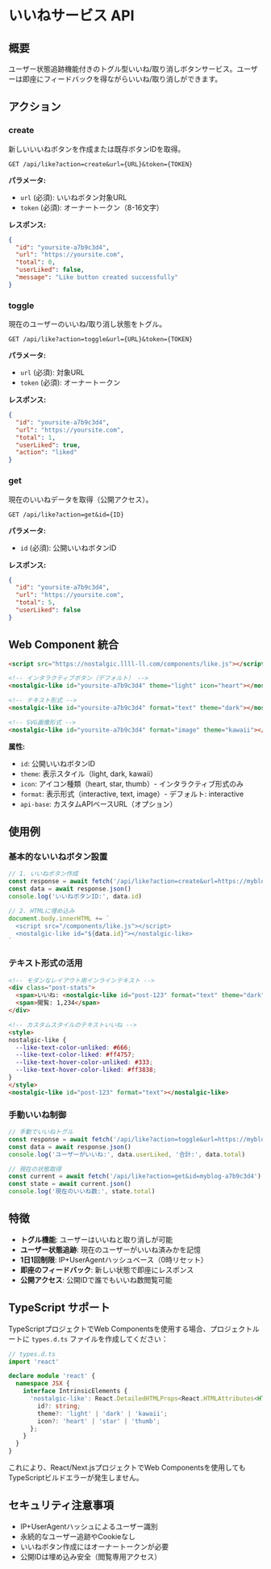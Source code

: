 # いいねサービス API

## 概要

ユーザー状態追跡機能付きのトグル型いいね/取り消しボタンサービス。ユーザーは即座にフィードバックを得ながらいいね/取り消しができます。

## アクション

### create
新しいいいねボタンを作成または既存ボタンIDを取得。

```
GET /api/like?action=create&url={URL}&token={TOKEN}
```

**パラメータ:**
- `url` (必須): いいねボタン対象URL
- `token` (必須): オーナートークン（8-16文字）

**レスポンス:**
```json
{
  "id": "yoursite-a7b9c3d4",
  "url": "https://yoursite.com",
  "total": 0,
  "userLiked": false,
  "message": "Like button created successfully"
}
```

### toggle
現在のユーザーのいいね/取り消し状態をトグル。

```
GET /api/like?action=toggle&url={URL}&token={TOKEN}
```

**パラメータ:**
- `url` (必須): 対象URL
- `token` (必須): オーナートークン

**レスポンス:**
```json
{
  "id": "yoursite-a7b9c3d4",
  "url": "https://yoursite.com",
  "total": 1,
  "userLiked": true,
  "action": "liked"
}
```

### get
現在のいいねデータを取得（公開アクセス）。

```
GET /api/like?action=get&id={ID}
```

**パラメータ:**
- `id` (必須): 公開いいねボタンID

**レスポンス:**
```json
{
  "id": "yoursite-a7b9c3d4",
  "url": "https://yoursite.com",
  "total": 5,
  "userLiked": false
}
```

## Web Component 統合

```html
<script src="https://nostalgic.llll-ll.com/components/like.js"></script>

<!-- インタラクティブボタン（デフォルト） -->
<nostalgic-like id="yoursite-a7b9c3d4" theme="light" icon="heart"></nostalgic-like>

<!-- テキスト形式 -->
<nostalgic-like id="yoursite-a7b9c3d4" format="text" theme="dark"></nostalgic-like>

<!-- SVG画像形式 -->
<nostalgic-like id="yoursite-a7b9c3d4" format="image" theme="kawaii"></nostalgic-like>
```

**属性:**
- `id`: 公開いいねボタンID
- `theme`: 表示スタイル（light, dark, kawaii）
- `icon`: アイコン種類（heart, star, thumb）- インタラクティブ形式のみ
- `format`: 表示形式（interactive, text, image）- デフォルト: interactive
- `api-base`: カスタムAPIベースURL（オプション）

## 使用例

### 基本的ないいねボタン設置
```javascript
// 1. いいねボタン作成
const response = await fetch('/api/like?action=create&url=https://myblog.com&token=my-secret')
const data = await response.json()
console.log('いいねボタンID:', data.id)

// 2. HTMLに埋め込み
document.body.innerHTML += `
  <script src="/components/like.js"></script>
  <nostalgic-like id="${data.id}"></nostalgic-like>
`
```

### テキスト形式の活用
```html
<!-- モダンなレイアウト用インラインテキスト -->
<div class="post-stats">
  <span>いいね: <nostalgic-like id="post-123" format="text" theme="dark"></nostalgic-like></span>
  <span>閲覧: 1,234</span>
</div>

<!-- カスタムスタイルのテキストいいね -->
<style>
nostalgic-like {
  --like-text-color-unliked: #666;
  --like-text-color-liked: #ff4757;
  --like-text-hover-color-unliked: #333;
  --like-text-hover-color-liked: #ff3838;
}
</style>
<nostalgic-like id="post-123" format="text"></nostalgic-like>
```

### 手動いいね制御
```javascript
// 手動でいいねトグル
const response = await fetch('/api/like?action=toggle&url=https://myblog.com&token=my-secret')
const data = await response.json()
console.log('ユーザーがいいね:', data.userLiked, '合計:', data.total)

// 現在の状態取得
const current = await fetch('/api/like?action=get&id=myblog-a7b9c3d4')
const state = await current.json()
console.log('現在のいいね数:', state.total)
```

## 特徴

- **トグル機能**: ユーザーはいいねと取り消しが可能
- **ユーザー状態追跡**: 現在のユーザーがいいね済みかを記憶
- **1日1回制限**: IP+UserAgentハッシュベース（0時リセット）
- **即座のフィードバック**: 新しい状態で即座にレスポンス
- **公開アクセス**: 公開IDで誰でもいいね数閲覧可能

## TypeScript サポート

TypeScriptプロジェクトでWeb Componentsを使用する場合、プロジェクトルートに `types.d.ts` ファイルを作成してください：

```typescript
// types.d.ts
import 'react'

declare module 'react' {
  namespace JSX {
    interface IntrinsicElements {
      'nostalgic-like': React.DetailedHTMLProps<React.HTMLAttributes<HTMLElement>, HTMLElement> & {
        id?: string;
        theme?: 'light' | 'dark' | 'kawaii';
        icon?: 'heart' | 'star' | 'thumb';
      };
    }
  }
}
```

これにより、React/Next.jsプロジェクトでWeb Componentsを使用してもTypeScriptビルドエラーが発生しません。

## セキュリティ注意事項

- IP+UserAgentハッシュによるユーザー識別
- 永続的なユーザー追跡やCookieなし
- いいねボタン作成にはオーナートークンが必要
- 公開IDは埋め込み安全（閲覧専用アクセス）